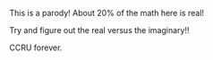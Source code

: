 This is a parody! About 20% of the math here is real!

Try and figure out the real versus the imaginary!!

CCRU forever.
